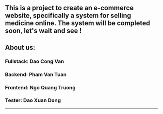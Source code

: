 ## This is a project to create an e-commerce website, specifically a system for selling medicine online. The system will be completed soon, let's wait and see !
## About us:
### Fullstack: Dao Cong Van
### Backend: Pham Van Tuan
### Frontend: Ngo Quang Truong
### Tester: Dao Xuan Dong
-----------------------------------------------------
